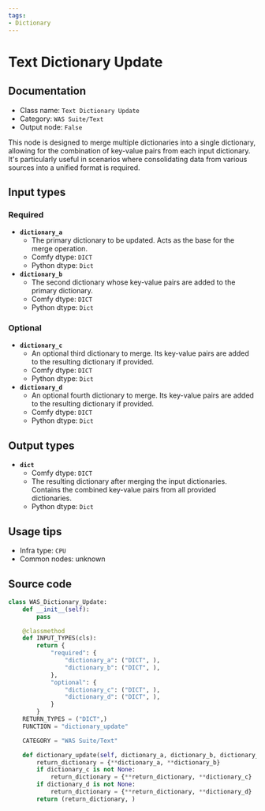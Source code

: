 ```yaml
---
tags:
- Dictionary
---
```


# Text Dictionary Update
## Documentation
- Class name: `Text Dictionary Update`
- Category: `WAS Suite/Text`
- Output node: `False`

This node is designed to merge multiple dictionaries into a single dictionary, allowing for the combination of key-value pairs from each input dictionary. It's particularly useful in scenarios where consolidating data from various sources into a unified format is required.
## Input types
### Required
- **`dictionary_a`**
    - The primary dictionary to be updated. Acts as the base for the merge operation.
    - Comfy dtype: `DICT`
    - Python dtype: `Dict`
- **`dictionary_b`**
    - The second dictionary whose key-value pairs are added to the primary dictionary.
    - Comfy dtype: `DICT`
    - Python dtype: `Dict`
### Optional
- **`dictionary_c`**
    - An optional third dictionary to merge. Its key-value pairs are added to the resulting dictionary if provided.
    - Comfy dtype: `DICT`
    - Python dtype: `Dict`
- **`dictionary_d`**
    - An optional fourth dictionary to merge. Its key-value pairs are added to the resulting dictionary if provided.
    - Comfy dtype: `DICT`
    - Python dtype: `Dict`
## Output types
- **`dict`**
    - Comfy dtype: `DICT`
    - The resulting dictionary after merging the input dictionaries. Contains the combined key-value pairs from all provided dictionaries.
    - Python dtype: `Dict`
## Usage tips
- Infra type: `CPU`
- Common nodes: unknown


## Source code
```python
class WAS_Dictionary_Update:
    def __init__(self):
        pass

    @classmethod
    def INPUT_TYPES(cls):
        return {
            "required": {
                "dictionary_a": ("DICT", ),
                "dictionary_b": ("DICT", ),
            },
            "optional": {
                "dictionary_c": ("DICT", ),
                "dictionary_d": ("DICT", ),
            }
        }
    RETURN_TYPES = ("DICT",)
    FUNCTION = "dictionary_update"

    CATEGORY = "WAS Suite/Text"

    def dictionary_update(self, dictionary_a, dictionary_b, dictionary_c=None, dictionary_d=None):
        return_dictionary = {**dictionary_a, **dictionary_b}
        if dictionary_c is not None:
            return_dictionary = {**return_dictionary, **dictionary_c}
        if dictionary_d is not None:
            return_dictionary = {**return_dictionary, **dictionary_d}
        return (return_dictionary, )

```
